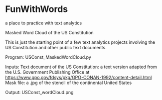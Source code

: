 # FunWithWords
a place to practice with text analytics

 Masked Word Cloud of the US Constitution

This is just the starting point of a few text analytics projects involving the US Constitution and other public text documents.  

Program: USConst_MaskedWordCloud.py

Inputs:
Text document of the US Constitution: a text version adapted from the U.S. Government Publishing Office at https://www.gpo.gov/fdsys/pkg/GPO-CONAN-1992/content-detail.html
Mask file: a .jpg of the stencil of the continental United States

Output: USConst_wordCloud.png
